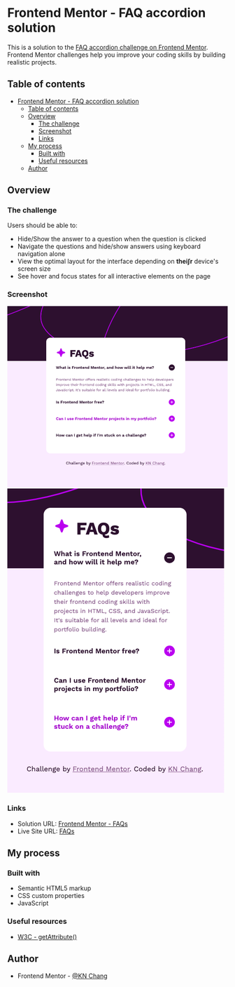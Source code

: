 # Frontend Mentor - FAQ accordion solution

This is a solution to the [FAQ accordion challenge on Frontend Mentor](https://www.frontendmentor.io/challenges/faq-accordion-wyfFdeBwBz). Frontend Mentor challenges help you improve your coding skills by building realistic projects.

## Table of contents

- [Frontend Mentor - FAQ accordion solution](#frontend-mentor---faq-accordion-solution)
  - [Table of contents](#table-of-contents)
  - [Overview](#overview)
    - [The challenge](#the-challenge)
    - [Screenshot](#screenshot)
    - [Links](#links)
  - [My process](#my-process)
    - [Built with](#built-with)
    - [Useful resources](#useful-resources)
  - [Author](#author)

## Overview

### The challenge

Users should be able to:

- Hide/Show the answer to a question when the question is clicked
- Navigate the questions and hide/show answers using keyboard navigation alone
- View the optimal layout for the interface depending on **thei∫r** device's screen size
- See hover and focus states for all interactive elements on the page

### Screenshot

![screenshot-desktop](./assets/images/screenshot-desktop.png)
![screenshot-mobile](./assets//images/screenshot-mobile.png)

### Links

- Solution URL: [Frontend Mentor - FAQs](https://www.frontendmentor.io/solutions/faqs-accordion-solution-OTyUvc9EZs)
- Live Site URL: [FAQs](https://kaiens-lab.github.io/FAQs/)

## My process

### Built with

- Semantic HTML5 markup
- CSS custom properties
- JavaScript

### Useful resources

- [W3C - getAttribute()](https://www.w3schools.com/jsref/met_element_getattribute.asp)

## Author

- Frontend Mentor - [@KN Chang](https://www.frontendmentor.io/profile/kaiens-lab)
